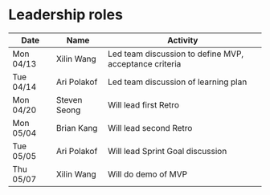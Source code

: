 
# Leadership roles

| Date      | Name              | Activity                                               |
|-----------|-------------------|--------------------------------------------------------|
| Mon 04/13 | Xilin Wang        | Led team discussion to define MVP, acceptance criteria | 
| Tue 04/14 | Ari Polakof       | Led team discussion of learning plan                   | 
| Mon 04/20 | Steven Seong      | Will lead first Retro                                  | 
| Mon 05/04 | Brian Kang        | Will lead second Retro                                 | 
| Tue 05/05 | Ari Polakof       | Will lead Sprint Goal discussion                       | 
| Thu 05/07 | Xilin Wang        | Will do demo of MVP                                    | 
